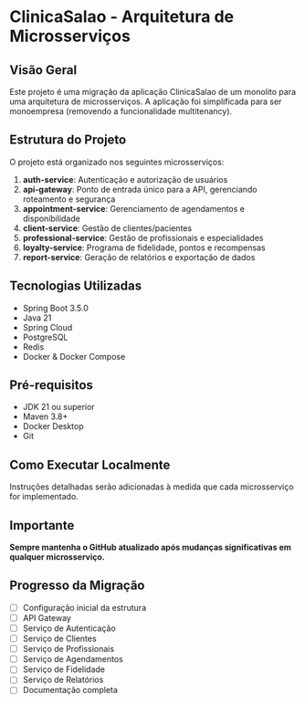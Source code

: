 # ClinicaSalao - Arquitetura de Microsserviços

## Visão Geral
Este projeto é uma migração da aplicação ClinicaSalao de um monolito para uma arquitetura de microsserviços. A aplicação foi simplificada para ser monoempresa (removendo a funcionalidade multitenancy).

## Estrutura do Projeto
O projeto está organizado nos seguintes microsserviços:

1. **auth-service**: Autenticação e autorização de usuários
2. **api-gateway**: Ponto de entrada único para a API, gerenciando roteamento e segurança
3. **appointment-service**: Gerenciamento de agendamentos e disponibilidade
4. **client-service**: Gestão de clientes/pacientes
5. **professional-service**: Gestão de profissionais e especialidades
6. **loyalty-service**: Programa de fidelidade, pontos e recompensas
7. **report-service**: Geração de relatórios e exportação de dados

## Tecnologias Utilizadas
- Spring Boot 3.5.0
- Java 21
- Spring Cloud
- PostgreSQL
- Redis
- Docker & Docker Compose

## Pré-requisitos
- JDK 21 ou superior
- Maven 3.8+
- Docker Desktop
- Git

## Como Executar Localmente
Instruções detalhadas serão adicionadas à medida que cada microsserviço for implementado.

## Importante
**Sempre mantenha o GitHub atualizado após mudanças significativas em qualquer microsserviço.**

## Progresso da Migração
- [ ] Configuração inicial da estrutura
- [ ] API Gateway
- [ ] Serviço de Autenticação
- [ ] Serviço de Clientes
- [ ] Serviço de Profissionais
- [ ] Serviço de Agendamentos
- [ ] Serviço de Fidelidade
- [ ] Serviço de Relatórios
- [ ] Documentação completa
